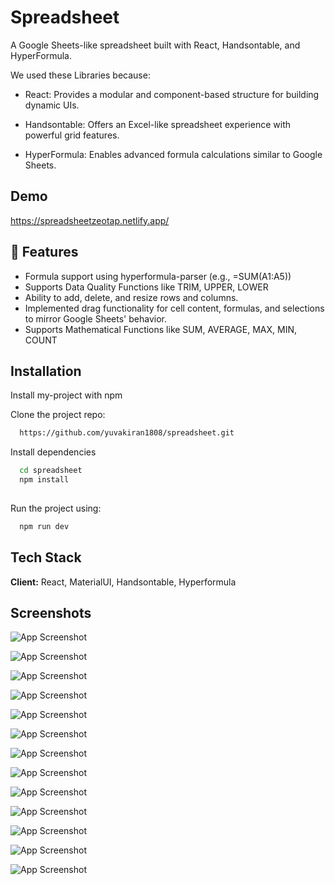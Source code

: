 
# Spreadsheet

A Google Sheets-like spreadsheet built with React, Handsontable, and HyperFormula. 

We used these Libraries because:

- React: Provides a modular and component-based structure for building dynamic UIs.

- Handsontable: Offers an Excel-like spreadsheet experience with powerful grid features.

- HyperFormula: Enables advanced formula calculations similar to Google Sheets.


## Demo

https://spreadsheetzeotap.netlify.app/


## 🚀 Features

- Formula support using hyperformula-parser (e.g., =SUM(A1:A5))
- Supports Data Quality Functions like TRIM, UPPER, LOWER
- Ability to add, delete, and resize rows and columns. 
-  Implemented drag functionality for cell content, formulas, 
and selections to mirror Google Sheets' behavior. 
- Supports Mathematical Functions like SUM, AVERAGE, MAX, MIN, COUNT

## Installation

Install my-project with npm

Clone the project repo: 
```bash
  https://github.com/yuvakiran1808/spreadsheet.git
```

Install dependencies
```bash
  cd spreadsheet
  npm install
  
```
Run the project using: 
```bash
  npm run dev
```

    
## Tech Stack

**Client:** React, MaterialUI, Handsontable, Hyperformula




## Screenshots



![App Screenshot](https://raw.githubusercontent.com/yuvakiran1808/spreadsheet/refs/heads/main/src/screenshots/Screenshot%20(182).png)

![App Screenshot](https://raw.githubusercontent.com/yuvakiran1808/spreadsheet/refs/heads/main/src/screenshots/Screenshot%20(183).png)

![App Screenshot](https://raw.githubusercontent.com/yuvakiran1808/spreadsheet/refs/heads/main/src/screenshots/Screenshot%20(184).png)

![App Screenshot](https://raw.githubusercontent.com/yuvakiran1808/spreadsheet/refs/heads/main/src/screenshots/Screenshot%20(185).png)

![App Screenshot](https://raw.githubusercontent.com/yuvakiran1808/spreadsheet/refs/heads/main/src/screenshots/Screenshot%20(186).png)

![App Screenshot](https://raw.githubusercontent.com/yuvakiran1808/spreadsheet/refs/heads/main/src/screenshots/Screenshot%20(187).png)

![App Screenshot](https://raw.githubusercontent.com/yuvakiran1808/spreadsheet/refs/heads/main/src/screenshots/Screenshot%20(188).png)

![App Screenshot](https://raw.githubusercontent.com/yuvakiran1808/spreadsheet/refs/heads/main/src/screenshots/Screenshot%20(189).png)

![App Screenshot](https://raw.githubusercontent.com/yuvakiran1808/spreadsheet/refs/heads/main/src/screenshots/Screenshot%20(190).png)

![App Screenshot](https://raw.githubusercontent.com/yuvakiran1808/spreadsheet/refs/heads/main/src/screenshots/Screenshot%20(191).png)

![App Screenshot](https://raw.githubusercontent.com/yuvakiran1808/spreadsheet/refs/heads/main/src/screenshots/Screenshot%20(192).png)

![App Screenshot](https://raw.githubusercontent.com/yuvakiran1808/spreadsheet/refs/heads/main/src/screenshots/Screenshot%20(193).png)

![App Screenshot](https://raw.githubusercontent.com/yuvakiran1808/spreadsheet/refs/heads/main/src/screenshots/Screenshot%20(194).png)

